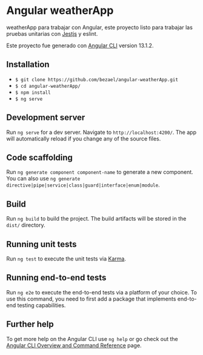 # Angular weatherApp
weatherApp para trabajar con Angular, este proyecto listo para trabajar las pruebas unitarias con [Jestjs](https://jestjs.io) y eslint. 

Este proyecto fue generado con [Angular CLI](https://github.com/angular/angular-cli) version 13.1.2.
## Installation

* `$ git clone https://github.com/bezael/angular-weatherApp.git`
* `$ cd angular-weatherApp/`
* `$ npm install`
* `$ ng serve`
## Development server

Run `ng serve` for a dev server. Navigate to `http://localhost:4200/`. The app will automatically reload if you change any of the source files.

## Code scaffolding

Run `ng generate component component-name` to generate a new component. You can also use `ng generate directive|pipe|service|class|guard|interface|enum|module`.

## Build

Run `ng build` to build the project. The build artifacts will be stored in the `dist/` directory.

## Running unit tests

Run `ng test` to execute the unit tests via [Karma](https://karma-runner.github.io).

## Running end-to-end tests

Run `ng e2e` to execute the end-to-end tests via a platform of your choice. To use this command, you need to first add a package that implements end-to-end testing capabilities.

## Further help

To get more help on the Angular CLI use `ng help` or go check out the [Angular CLI Overview and Command Reference](https://angular.io/cli) page.

